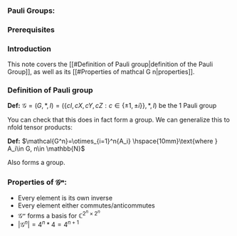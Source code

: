 ### Pauli Groups:
### Prerequisites

### Introduction
This note covers the [[#Definition of Pauli group|definition of the Pauli Group]], as well as its [[#Properties of mathcal G n|properties]].

### Definition of Pauli group
**Def:** $\mathcal{G} =(G,*,I)=(\{cI,cX,cY,cZ : c\in \{\pm1,\pm i\}\},*,I)$ be the 1 Pauli group

You can check that this does in fact form a group. 
We can generalize this to nfold tensor products:

**Def:** $\mathcal{G^n}=\otimes_{i=1}^n{A_i} \hspace{10mm}\text{where } A_i\in G, n\in \mathbb{N}$

Also forms a group. 

### Properties of $\mathcal{G^n}$:
- Every element is its own inverse
- Every element either commutes/anticommutes
- $\mathcal{G^n}$ forms a basis for $\mathbb{C}^{2^n\times 2^n}$
- $|\mathcal{G}^n|=4^n *4 = 4^{n+1}$ 

